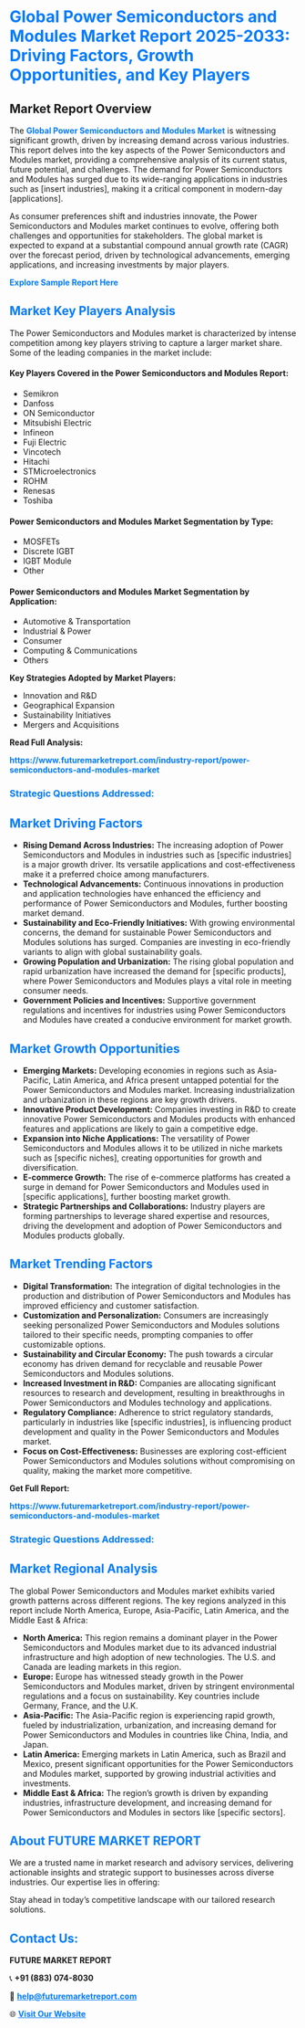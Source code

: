 <h1 style="color: #007BFF;">Global Power Semiconductors and Modules Market Report 2025-2033: Driving Factors, Growth Opportunities, and Key Players</h1>

<section id="overview">
<h2>Market Report Overview</h2>
<p>The <a href="https://www.futuremarketreport.com/industry-report/power-semiconductors-and-modules-market" style="color: #007BFF; text-decoration: none;"><strong>Global Power Semiconductors and Modules Market</strong></a> is witnessing significant growth, driven by increasing demand across various industries. This report delves into the key aspects of the Power Semiconductors and Modules market, providing a comprehensive analysis of its current status, future potential, and challenges. The demand for Power Semiconductors and Modules has surged due to its wide-ranging applications in industries such as [insert industries], making it a critical component in modern-day [applications].</p>
<p>As consumer preferences shift and industries innovate, the Power Semiconductors and Modules market continues to evolve, offering both challenges and opportunities for stakeholders. The global market is expected to expand at a substantial compound annual growth rate (CAGR) over the forecast period, driven by technological advancements, emerging applications, and increasing investments by major players.</p>
</section>

<section id="overview">
<p><a href="https://www.futuremarketreport.com/request-sample/reportId=115384" style="color: #007BFF; text-decoration: none;"><strong>Explore Sample Report Here</strong></a></p>
</section>

<section id="key-players">
<h2 style="color: #007BFF;">Market Key Players Analysis</h2>
<p>The Power Semiconductors and Modules market is characterized by intense competition among key players striving to capture a larger market share. Some of the leading companies in the market include:</p>
<h4>Key Players Covered in the Power Semiconductors and Modules Report:</h4>
<ul><li>Semikron</li><li>Danfoss</li><li>ON Semiconductor</li><li>Mitsubishi Electric</li><li>Infineon</li><li>Fuji Electric</li><li>Vincotech</li><li>Hitachi</li><li>STMicroelectronics</li><li>ROHM</li><li>Renesas</li><li>Toshiba</li></ul>
<h4>Power Semiconductors and Modules Market Segmentation by Type:</h4>
<ul><li>MOSFETs</li><li>Discrete IGBT</li><li>IGBT Module</li><li>Other</li></ul>

<h4>Power Semiconductors and Modules Market Segmentation by Application:</h4>
<ul><li>Automotive &amp; Transportation</li><li>Industrial &amp; Power</li><li>Consumer</li><li>Computing &amp; Communications</li><li>Others</li></ul>
<p><strong>Key Strategies Adopted by Market Players:</strong></p>
<ul>
<li>Innovation and R&D</li>
<li>Geographical Expansion</li>
<li>Sustainability Initiatives</li>
<li>Mergers and Acquisitions</li>
</ul>
</section>

<section>
<p><strong>Read Full Analysis: </strong></p><a href="https://www.futuremarketreport.com/industry-report/power-semiconductors-and-modules-market" style="color: #007BFF; text-decoration: none;"><strong>https://www.futuremarketreport.com/industry-report/power-semiconductors-and-modules-market</strong></a>
<h3 style="color: #007BFF;">Strategic Questions Addressed:</h3>
</section>

<section id="driving-factors">
<h2 style="color: #007BFF;">Market Driving Factors</h2>
<ul>
<li><strong>Rising Demand Across Industries:</strong> The increasing adoption of Power Semiconductors and Modules in industries such as [specific industries] is a major growth driver. Its versatile applications and cost-effectiveness make it a preferred choice among manufacturers.</li>
<li><strong>Technological Advancements:</strong> Continuous innovations in production and application technologies have enhanced the efficiency and performance of Power Semiconductors and Modules, further boosting market demand.</li>
<li><strong>Sustainability and Eco-Friendly Initiatives:</strong> With growing environmental concerns, the demand for sustainable Power Semiconductors and Modules solutions has surged. Companies are investing in eco-friendly variants to align with global sustainability goals.</li>
<li><strong>Growing Population and Urbanization:</strong> The rising global population and rapid urbanization have increased the demand for [specific products], where Power Semiconductors and Modules plays a vital role in meeting consumer needs.</li>
<li><strong>Government Policies and Incentives:</strong> Supportive government regulations and incentives for industries using Power Semiconductors and Modules have created a conducive environment for market growth.</li>
</ul>
</section>

<section id="growth-opportunities">
<h2 style="color: #007BFF;">Market Growth Opportunities</h2>
<ul>
<li><strong>Emerging Markets:</strong> Developing economies in regions such as Asia-Pacific, Latin America, and Africa present untapped potential for the Power Semiconductors and Modules market. Increasing industrialization and urbanization in these regions are key growth drivers.</li>
<li><strong>Innovative Product Development:</strong> Companies investing in R&D to create innovative Power Semiconductors and Modules products with enhanced features and applications are likely to gain a competitive edge.</li>
<li><strong>Expansion into Niche Applications:</strong> The versatility of Power Semiconductors and Modules allows it to be utilized in niche markets such as [specific niches], creating opportunities for growth and diversification.</li>
<li><strong>E-commerce Growth:</strong> The rise of e-commerce platforms has created a surge in demand for Power Semiconductors and Modules used in [specific applications], further boosting market growth.</li>
<li><strong>Strategic Partnerships and Collaborations:</strong> Industry players are forming partnerships to leverage shared expertise and resources, driving the development and adoption of Power Semiconductors and Modules products globally.</li>
</ul>
</section>

<section id="trending-factors">
<h2 style="color: #007BFF;">Market Trending Factors</h2>
<ul>
<li><strong>Digital Transformation:</strong> The integration of digital technologies in the production and distribution of Power Semiconductors and Modules has improved efficiency and customer satisfaction.</li>
<li><strong>Customization and Personalization:</strong> Consumers are increasingly seeking personalized Power Semiconductors and Modules solutions tailored to their specific needs, prompting companies to offer customizable options.</li>
<li><strong>Sustainability and Circular Economy:</strong> The push towards a circular economy has driven demand for recyclable and reusable Power Semiconductors and Modules solutions.</li>
<li><strong>Increased Investment in R&D:</strong> Companies are allocating significant resources to research and development, resulting in breakthroughs in Power Semiconductors and Modules technology and applications.</li>
<li><strong>Regulatory Compliance:</strong> Adherence to strict regulatory standards, particularly in industries like [specific industries], is influencing product development and quality in the Power Semiconductors and Modules market.</li>
<li><strong>Focus on Cost-Effectiveness:</strong> Businesses are exploring cost-efficient Power Semiconductors and Modules solutions without compromising on quality, making the market more competitive.</li>
</ul>
</section>

<section>
<p><strong>Get Full Report: </strong></p><a href="https://www.futuremarketreport.com/industry-report/power-semiconductors-and-modules-market" style="color: #007BFF; text-decoration: none;"><strong>https://www.futuremarketreport.com/industry-report/power-semiconductors-and-modules-market</strong></a>
<h3 style="color: #007BFF;">Strategic Questions Addressed:</h3>
</section>


<section id="regional-analysis">
<h2 style="color: #007BFF;">Market Regional Analysis</h2>
<p>The global Power Semiconductors and Modules market exhibits varied growth patterns across different regions. The key regions analyzed in this report include North America, Europe, Asia-Pacific, Latin America, and the Middle East & Africa:</p>
<ul>
<li><strong>North America:</strong> This region remains a dominant player in the Power Semiconductors and Modules market due to its advanced industrial infrastructure and high adoption of new technologies. The U.S. and Canada are leading markets in this region.</li>
<li><strong>Europe:</strong> Europe has witnessed steady growth in the Power Semiconductors and Modules market, driven by stringent environmental regulations and a focus on sustainability. Key countries include Germany, France, and the U.K.</li>
<li><strong>Asia-Pacific:</strong> The Asia-Pacific region is experiencing rapid growth, fueled by industrialization, urbanization, and increasing demand for Power Semiconductors and Modules in countries like China, India, and Japan.</li>
<li><strong>Latin America:</strong> Emerging markets in Latin America, such as Brazil and Mexico, present significant opportunities for the Power Semiconductors and Modules market, supported by growing industrial activities and investments.</li>
<li><strong>Middle East & Africa:</strong> The region’s growth is driven by expanding industries, infrastructure development, and increasing demand for Power Semiconductors and Modules in sectors like [specific sectors].</li>
</ul>
</section>

<footer>
<h2 style="color: #007BFF;">About FUTURE MARKET REPORT</h2>
<p>We are a trusted name in market research and advisory services, delivering actionable insights and strategic support to businesses across diverse industries. Our expertise lies in offering:</p>

<p>Stay ahead in today’s competitive landscape with our tailored research solutions.</p>

<h2 style="color: #007BFF;">Contact Us:</h2>
<p><strong>FUTURE MARKET REPORT</strong></p>
<p>📞 <strong>+91 (883) 074-8030</strong></p>
<p>📧 <strong><a href="mailto:help@futuremarketreport.com" style="color: #007BFF;">help@futuremarketreport.com</a></strong></p>
<p>🌐 <strong><a href="https://www.futuremarketreport.com/" style="color: #007BFF;">Visit Our Website</a></strong></p>
</footer>